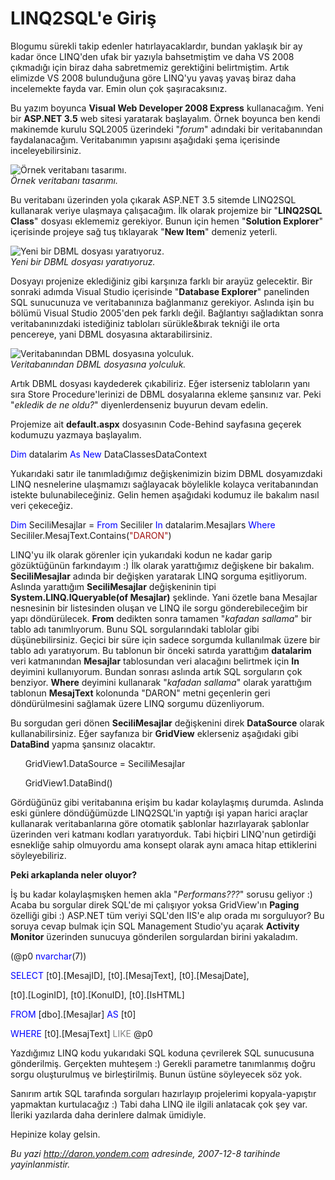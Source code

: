 # LINQ2SQL'e Giriş 

Blogumu sürekli takip edenler hatırlayacaklardır, bundan yaklaşık bir ay
kadar önce LINQ'den ufak bir yazıyla bahsetmiştim ve daha VS 2008
çıkmadığı için biraz daha sabretmemiz gerektiğini belirtmiştim. Artık
elimizde VS 2008 bulunduğuna göre LINQ'yu yavaş yavaş biraz daha
incelemekte fayda var. Emin olun çok şaşıracaksınız.

Bu yazım boyunca **Visual Web Developer 2008 Express** kullanacağım.
Yeni bir **ASP.NET 3.5** web sitesi yaratarak başlayalım. Örnek boyunca
ben kendi makinemde kurulu SQL2005 üzerindeki "*forum*" adındaki bir
veritabanından faydalanacağım. Veritabanımın yapısını aşağıdaki şema
içerisinde inceleyebilirsiniz.

![Örnek veritabanı
tasarımı.](media/LINQ2SQL_e_Giris/07122007_1.png)\
*Örnek veritabanı tasarımı.*

Bu veritabanı üzerinden yola çıkarak ASP.NET 3.5 sitemde LINQ2SQL
kullanarak veriye ulaşmaya çalışacağım. İlk olarak projemize bir
"**LINQ2SQL Class**" dosyası eklememiz gerekiyor. Bunun için hemen
"**Solution Explorer**" içerisinde projeye sağ tuş tıklayarak "**New
Item**" demeniz yeterli.

![Yeni bir DBML dosyası
yaratıyoruz.](media/LINQ2SQL_e_Giris/07122007_2.png)\
*Yeni bir DBML dosyası yaratıyoruz.*

Dosyayı projenize eklediğiniz gibi karşınıza farklı bir arayüz
gelecektir. Bir sonraki adımda Visual Studio içerisinde "**Database
Explorer**" panelinden SQL sunucunuza ve veritabanınıza bağlanmanız
gerekiyor. Aslında işin bu bölümü Visual Studio 2005'den pek farklı
değil. Bağlantıyı sağladıktan sonra veritabanınızdaki istediğiniz
tabloları sürükle&bırak tekniği ile orta pencereye, yani DBML dosyasına
aktarabilirsiniz.

![Veritabanından DBML dosyasına
yolculuk.](media/LINQ2SQL_e_Giris/07122007_3.png)\
*Veritabanından DBML dosyasına yolculuk.*

Artık DBML dosyası kaydederek çıkabiliriz. Eğer isterseniz tabloların
yanı sıra Store Procedure'lerinizi de DBML dosyalarına ekleme şansınız
var. Peki "*ekledik de ne oldu?*" diyenlerdenseniz buyurun devam edelin.

Projemize ait **default.aspx** dosyasının Code-Behind sayfasına geçerek
kodumuzu yazmaya başlayalım.

<span style="color: blue;">Dim</span> datalarim <span
style="color: blue;">As</span> <span style="color: blue;">New</span>
DataClassesDataContext

Yukarıdaki satır ile tanımladığımız değişkenimizin bizim DBML
dosyamızdaki LINQ nesnelerine ulaşmamızı sağlayacak böylelikle kolayca
veritabanından istekte bulunabileceğiniz. Gelin hemen aşağıdaki kodumuz
ile bakalım nasıl veri çekeceğiz.

<span style="color: blue;">Dim</span> SeciliMesajlar = <span
style="color: blue;">From</span> Secililer <span
style="color: blue;">In</span> datalarim.Mesajlars <span
style="color: blue;">Where</span> Secililer.MesajText.Contains(<span
style="color: #a31515;">"DARON"</span>)

LINQ'yu ilk olarak görenler için yukarıdaki kodun ne kadar garip
gözüktüğünün farkındayım :) İlk olarak yarattığımız değişkene bir
bakalım. **SeciliMesajlar** adında bir değişken yaratarak LINQ sorguma
eşitliyorum. Aslında yarattığım **SeciliMesajlar** değişkeninin tipi
**System.LINQ.IQueryable(of Mesajlar)** şeklinde. Yani özetle bana
Mesajlar nesnesinin bir listesinden oluşan ve LINQ ile sorgu
gönderebileceğim bir yapı döndürülecek. **From** dedikten sonra tamamen
"*kafadan sallama*" bir tablo adı tanımlıyorum. Bunu SQL sorgularındaki
tablolar gibi düşünebilirsiniz. Geçici bir süre için sadece sorgumda
kullanılmak üzere bir tablo adı yaratıyorum. Bu tablonun bir önceki
satırda yarattığım **datalarim** veri katmanından **Mesajlar**
tablosundan veri alacağını belirtmek için **In** deyimini kullanıyorum.
Bundan sonrası aslında artık SQL sorguların çok benziyor. **Where**
deyimini kullanarak "*kafadan sallama*" olarak yarattığım tablonun
**MesajText** kolonunda "DARON" metni geçenlerin geri döndürülmesini
sağlamak üzere LINQ sorgumu düzenliyorum.

Bu sorgudan geri dönen **SeciliMesajlar** değişkenini direk
**DataSource** olarak kullanabilirsiniz. Eğer sayfanıza bir **GridView**
eklerseniz aşağıdaki gibi **DataBind** yapma şansınız olacaktır.

      GridView1.DataSource = SeciliMesajlar

      GridView1.DataBind()

Gördüğünüz gibi veritabanına erişim bu kadar kolaylaşmış durumda.
Aslında eski günlere döndüğümüzde LINQ2SQL'in yaptığı işi yapan harici
araçlar kullanarak veritabanlarına göre otomatik şablonlar hazırlayarak
şablonlar üzerinden veri katmanı kodları yaratıyorduk. Tabi hiçbiri
LINQ'nun getirdiği esnekliğe sahip olmuyordu ama konsept olarak aynı
amaca hitap ettiklerini söyleyebiliriz.

**Peki arkaplanda neler oluyor?**

İş bu kadar kolaylaşmışken hemen akla "*Performans???*" sorusu geliyor
:) Acaba bu sorgular direk SQL'de mi çalışıyor yoksa GridView'ın
**Paging** özelliği gibi :) ASP.NET tüm veriyi SQL'den IIS'e alıp orada
mı sorguluyor? Bu soruya cevap bulmak için SQL Management Studio'yu
açarak **Activity Monitor** üzerinden sunucuya gönderilen sorgulardan
birini yakaladım.

(@p0 <span style="color: blue;">nvarchar</span>(7))

<span style="color: blue;">SELECT</span> [t0].[MesajID],
[t0].[MesajText], [t0].[MesajDate],

[t0].[LoginID], [t0].[KonuID], [t0].[IsHTML]

<span style="color: blue;">FROM</span> [dbo].[Mesajlar] <span
style="color: blue;">AS</span> [t0]

<span style="color: blue;">WHERE</span> [t0].[MesajText] <span
style="color: gray;">LIKE</span> @p0

Yazdığımız LINQ kodu yukarıdaki SQL koduna çevrilerek SQL sunucusuna
gönderilmiş. Gerçekten muhteşem :) Gerekli parametre tanımlanmış doğru
sorgu oluşturulmuş ve birleştirilmiş. Bunun üstüne söyleyecek söz yok.

Sanırım artık SQL tarafında sorguları hazırlayıp projelerimi
kopyala-yapıştır yapmaktan kurtulacağız :) Tabi daha LINQ ile ilgili
anlatacak çok şey var. İleriki yazılarda daha derinlere dalmak ümidiyle.

Hepinize kolay gelsin.


*Bu yazi http://daron.yondem.com adresinde, 2007-12-8 tarihinde yayinlanmistir.*